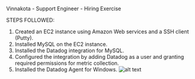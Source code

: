 Vinnakota - Support Engineer - Hiring Exercise

STEPS FOLLOWED:
1. Created an EC2 instance using Amazon Web services and a SSH client (Putty).
2. Installed MySQL on the EC2 instance.
3. Installed the Datadog integration for MySQL.
4. Configured the integration by adding Datadog as a user and granting required permissions for metric collection.
5. Installed the Datadog Agent for Windows.
![alt text](screenshots/filename.png "Screenshot of host map with Windows and AWS")
